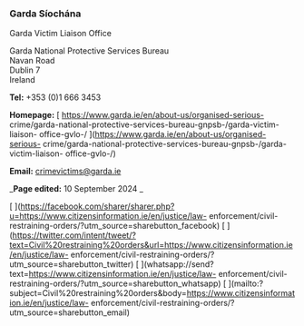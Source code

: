 ###  Garda Síochána

Garda Victim Liaison Office

Garda National Protective Services Bureau  
Navan Road  
Dublin 7  
Ireland

**Tel:** +353 (0)1 666 3453

**Homepage:** [ https://www.garda.ie/en/about-us/organised-serious-
crime/garda-national-protective-services-bureau-gnpsb-/garda-victim-liaison-
office-gvlo-/ ](https://www.garda.ie/en/about-us/organised-serious-
crime/garda-national-protective-services-bureau-gnpsb-/garda-victim-liaison-
office-gvlo-/)

**Email:** [ crimevictims@garda.ie ](mailto:crimevictims@garda.ie)

_**Page edited:** 10 September 2024 _

[
](https://facebook.com/sharer/sharer.php?u=https://www.citizensinformation.ie/en/justice/law-
enforcement/civil-restraining-orders/?utm_source=sharebutton_facebook) [
](https://twitter.com/intent/tweet/?text=Civil%20restraining%20orders&url=https://www.citizensinformation.ie/en/justice/law-
enforcement/civil-restraining-orders/?utm_source=sharebutton_twitter) [
](whatsapp://send?text=https://www.citizensinformation.ie/en/justice/law-
enforcement/civil-restraining-orders/?utm_source=sharebutton_whatsapp) [
](mailto:?subject=Civil%20restraining%20orders&body=https://www.citizensinformation.ie/en/justice/law-
enforcement/civil-restraining-orders/?utm_source=sharebutton_email) [
](javascript:void\(0\))
